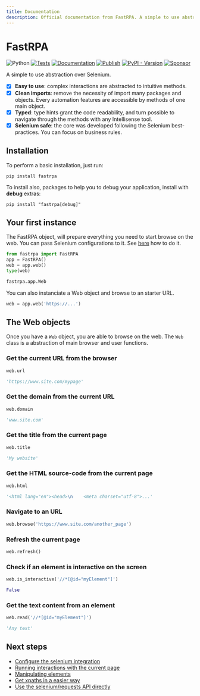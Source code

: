 ```yaml
---
title: Documentation
description: Official documentation from FastRPA. A simple to use abstraction over Selenium.
---
```


# FastRPA

![Python](https://img.shields.io/badge/Python-3.10_%7C_3.11_%7C_3.12-green)
[![Tests](https://github.com/jjpaulo2/fastrpa/actions/workflows/tests.yaml/badge.svg?branch=main)](https://github.com/jjpaulo2/fastrpa/actions/workflows/tests.yaml)
[![Documentation](https://github.com/jjpaulo2/fastrpa/actions/workflows/docs.yaml/badge.svg?branch=main)](https://github.com/jjpaulo2/fastrpa/actions/workflows/docs.yaml)
[![Publish](https://github.com/jjpaulo2/fastrpa/actions/workflows/publish.yaml/badge.svg?branch=main)](https://github.com/jjpaulo2/fastrpa/actions/workflows/publish.yaml)
[![PyPI - Version](https://img.shields.io/pypi/v/fastrpa)](https://pypi.org/project/fastrpa/)
[![Sponsor](https://img.shields.io/badge/Sponsor-FastRPA-deeppink)](https://github.com/sponsors/jjpaulo2)

A simple to use abstraction over Selenium.

- [x] **Easy to use**: complex interactions are abstracted to intuitive methods.
- [x] **Clean imports**: remove the necessity of import many packages and objects. Every automation features are accessible by methods of one main object.
- [x] **Typed**: type hints grant the code readability, and turn possible to navigate through the methods with any Intellisense tool.
- [x] **Selenium safe**: the core was developed following the Selenium best-practices. You can focus on business rules.

## Installation

To perform a basic installation, just run:

```
pip install fastrpa
```

To install also, packages to help you to debug your application, install with **debug** extras:

```
pip install "fastrpa[debug]"
```

## Your first instance

The FastRPA object, will prepare everything you need to start browse on the web. You can pass Selenium configurations to it. See [here](./selenium.md) how to do it.

```python linenums="1"
from fastrpa import FastRPA
app = FastRPA()
web = app.web()
type(web)
```

```python title="Output"
fastrpa.app.Web
```

You can also instanciate a Web object and browse to an starter URL.

```python linenums="1"
web = app.web('https://...')
```

## The Web objects

Once you have a `Web` object, you are able to browse on the web. The `Web` class is a abstraction of main browser and user functions.

### Get the current URL from the browser

```python linenums="1"
web.url
```

```python title="Output"
'https://www.site.com/mypage'
```

### Get the domain from the current URL

```python linenums="1"
web.domain
```

```python title="Output"
'www.site.com'
```

### Get the title from the current page

```python linenums="1"
web.title
```

```python title="Output"
'My website'
```

### Get the HTML source-code from the current page

```python linenums="1"
web.html
```

```python title="Output"
'<html lang="en"><head>\n    <meta charset="utf-8">...'
```

### Navigate to an URL

```python linenums="1"
web.browse('https://www.site.com/another_page')
```

### Refresh the current page

```python linenums="1"
web.refresh()
```

### Check if an element is interactive on the screen

```python linenums="1"
web.is_interactive('//*[@id="myElement"]')
```

```python title="Output"
False
```

### Get the text content from an element

```python linenums="1"
web.read('//*[@id="myElement"]')
```

```python title="Output"
'Any text'

```

## Next steps

- [Configure the selenium integration](./selenium.md)
- [Running interactions with the current page](./interactions/index.md)
- [Manipulating elements](./elements/index.md)
- [Get xpaths in a easier way](./xpath-tools.md)
- [Use the selenium/requests API directly](./low-level.md)
